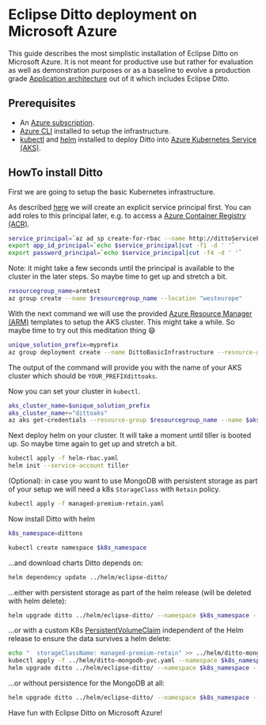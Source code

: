 # Eclipse Ditto deployment on Microsoft Azure

This guide describes the most simplistic installation of Eclipse Ditto on Microsoft Azure. It is not meant for productive use but rather for evaluation as well as demonstration purposes or as a baseline to evolve a production grade [Application architecture](https://docs.microsoft.com/en-us/azure/architecture/guide/) out of it which includes Eclipse Ditto.

## Prerequisites

- An [Azure subscription](https://azure.microsoft.com/en-us/get-started/).
- [Azure CLI](https://docs.microsoft.com/en-us/cli/azure/install-azure-cli) installed to setup the infrastructure.
- [kubectl](https://kubernetes.io/docs/tasks/tools/install-kubectl/) and [helm](https://helm.sh/docs/using_helm/#installing-helm) installed to deploy Ditto into [Azure Kubernetes Service (AKS)](https://docs.microsoft.com/en-us/azure/aks/intro-kubernetes).

## HowTo install Ditto

First we are going to setup the basic Kubernetes infrastructure.

As described [here](https://docs.microsoft.com/en-gb/azure/aks/kubernetes-service-principal) we will create an explicit service principal first. You can add roles to this principal later, e.g. to access a [Azure Container Registry (ACR)](https://docs.microsoft.com/en-us/azure/container-registry/container-registry-intro).

```bash
service_principal=`az ad sp create-for-rbac --name http://dittoServicePrincipal --skip-assignment --output tsv`
export app_id_principal=`echo $service_principal|cut -f1 -d ' '`
export password_principal=`echo $service_principal|cut -f4 -d ' '`
```

Note: it might take a few seconds until the principal is available to the cluster in the later steps. So maybe time to get up and stretch a bit.

```bash
resourcegroup_name=armtest
az group create --name $resourcegroup_name --location "westeurope"
```

With the next command we will use the provided [Azure Resource Manager (ARM)](https://docs.microsoft.com/en-us/azure/azure-resource-manager/resource-group-overview) templates to setup the AKS cluster. This might take a while. So maybe time to try out this meditation thing :smile:

```bash
unique_solution_prefix=myprefix
az group deployment create --name DittoBasicInfrastructure --resource-group $resourcegroup_name --template-file arm/dittoInfrastructureDeployment.json --parameters uniqueSolutionPrefix=$unique_solution_prefix servicePrincipalClientId=$app_id_principal servicePrincipalClientSecret=$password_principal
```

The output of the command will provide you with the name of your AKS cluster which should be `YOUR_PREFIXdittoaks`.

Now you can set your cluster in `kubectl`.

```bash
aks_cluster_name=$unique_solution_prefix
aks_cluster_name+="dittoaks"
az aks get-credentials --resource-group $resourcegroup_name --name $aks_cluster_name
```

Next deploy helm on your cluster. It will take a moment until tiller is booted up. So maybe time again to get up and stretch a bit.

```bash
kubectl apply -f helm-rbac.yaml
helm init --service-account tiller
```

(Optional): in case you want to use MongoDB with persistent storage as part of your setup we will need a k8s `StorageClass` with `Retain` policy.

```bash
kubectl apply -f managed-premium-retain.yaml
```

Now install Ditto with helm

```bash
k8s_namespace=dittons

kubectl create namespace $k8s_namespace
```

...and download charts Ditto depends on:

```bash
helm dependency update ../helm/eclipse-ditto/
```

...either with persistent storage as part of the helm release (will be deleted with helm delete):

```bash
helm upgrade ditto ../helm/eclipse-ditto/ --namespace $k8s_namespace --set service.type=LoadBalancer,mongodb.persistence.enabled=true,mongodb.persistence.storageClass=managed-premium-retain --wait --install
```

...or with a custom K8s [PersistentVolumeClaim](https://kubernetes.io/docs/concepts/storage/persistent-volumes/) independent of the Helm release to ensure the data survives a helm delete:

```bash
echo "  storageClassName: managed-premium-retain" >> ../helm/ditto-mongodb-pvc.yaml
kubectl apply -f ../helm/ditto-mongodb-pvc.yaml --namespace $k8s_namespace
helm upgrade ditto ../helm/eclipse-ditto/ --namespace $k8s_namespace --set service.type=LoadBalancer,mongodb.persistence.enabled=true,mongodb.persistence.existingClaim=ditto-mongodb-pvc --wait --install
```

...or without persistence for the MongoDB at all:

```bash
helm upgrade ditto ../helm/eclipse-ditto/ --namespace $k8s_namespace --set service.type=LoadBalancer --wait --install
```

Have fun with Eclipse Ditto on Microsoft Azure!
